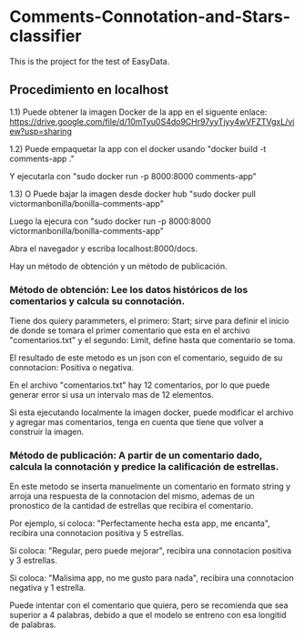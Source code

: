 # Comments-Connotation-and-Stars-classifier

This is the project for the test of EasyData.

## Procedimiento en localhost
1.1) Puede obtener la imagen Docker de la app en el siguente enlace: https://drive.google.com/file/d/10mTyu0S4do9CHr97yyTjyy4wVFZTVgxL/view?usp=sharing

1.2) Puede empaquetar la app con el docker usando "docker build -t comments-app ."

Y ejecutarla con "sudo docker run -p 8000:8000 comments-app"

1.3) O Puede bajar la imagen desde docker hub "sudo docker pull victormanbonilla/bonilla-comments-app"

Luego la ejecura con "sudo docker run -p 8000:8000 victormanbonilla/bonilla-comments-app"

Abra el navegador y escriba localhost:8000/docs.

Hay un método de obtención y un método de publicación.

### Método de obtención: Lee los datos históricos de los comentarios y calcula su connotación.

Tiene dos quiery parammeters, el primero: Start; sirve para definir el inicio de donde se tomara el primer comentario que esta en el archivo "comentarios.txt" y el segundo: Limit, define hasta que comentario se toma.

El resultado de este metodo es un json con el comentario, seguido de su connotacion: Positiva o negativa.

En el archivo "comentarios.txt" hay 12 comentarios, por lo que puede generar error si usa un intervalo mas de 12 elementos.

Si esta ejecutando localmente la imagen docker, puede modificar el archivo y agregar mas comentarios, tenga en cuenta que tiene que volver a construir la imagen.

### Método de publicación: A partir de un comentario dado, calcula la connotación y predice la calificación de estrellas.

En este metodo se inserta manuelmente un comentario en formato string y arroja una respuesta de la connotacion del mismo, ademas de un pronostico de la cantidad de estrellas que recibira el comentario.

Por ejemplo, si coloca: "Perfectamente hecha esta app, me encanta", recibira una connotacion positiva y 5 estrellas.

Si coloca: "Regular, pero puede mejorar", recibira una connotacion positiva y 3 estrellas.

Si coloca: "Malisima app, no me gusto para nada", recibira una connotacion negativa y 1 estrella.

Puede intentar con el comentario que quiera, pero se recomienda que sea superior a 4 palabras, debido a que el modelo se entreno con esa longitid de palabras.





